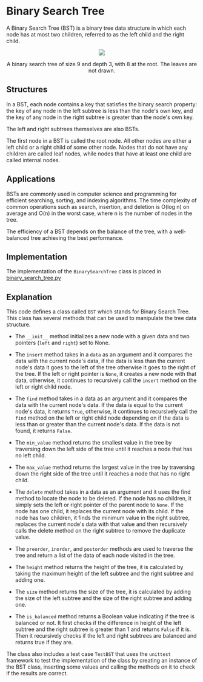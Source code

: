 # Binary Search Tree

A Binary Search Tree (BST) is a binary tree data structure in which each node has at most two children, referred to as the left child and the right child.

<div align="center">
    <img src="https://upload.wikimedia.org/wikipedia/commons/thumb/d/da/Binary_search_tree.svg/180px-Binary_search_tree.svg.png">
    <p>A binary search tree of size 9 and depth 3, with 8 at the root. The leaves are not drawn.</p>
</div>

## Structures

In a BST, each node contains a key that satisfies the binary search property: the key of any node in the left subtree is less than the node's own key, and the key of any node in the right subtree is greater than the node's own key.

The left and right subtrees themselves are also BSTs.

The first node in a BST is called the root node. All other nodes are either a left child or a right child of some other node. Nodes that do not have any children are called leaf nodes, while nodes that have at least one child are called internal nodes.

## Applications

BSTs are commonly used in computer science and programming for efficient searching, sorting, and indexing algorithms. The time complexity of common operations such as search, insertion, and deletion is O(log n) on average and O(n) in the worst case, where n is the number of nodes in the tree.

The efficiency of a BST depends on the balance of the tree, with a well-balanced tree achieving the best performance.

## Implementation

The implementation of the `BinarySearchTree` class is placed in [binary_search_tree.py](../../data_structures/binary_search_tree.py)

## Explanation

This code defines a class called `BST` which stands for Binary Search Tree. This class has several methods that can be used to manipulate the tree data structure.

- The `__init__` method initializes a new node with a given data and two pointers (`left` and `right`) set to None.

- The `insert` method takes in a `data` as an argument and it compares the data with the current node's data, if the data is less than the current node's data it goes to the left of the tree otherwise it goes to the right of the tree. If the left or right pointer is `None`, it creates a new node with that data, otherwise, it continues to recursively call the `insert` method on the left or right child node.

- The `find` method takes in a data as an argument and it compares the data with the current node's data. If the data is equal to the current node's data, it returns `True`, otherwise, it continues to recursively call the `find` method on the left or right child node depending on if the data is less than or greater than the current node's data. If the data is not found, it returns `False`.

- The `min_value` method returns the smallest value in the tree by traversing down the left side of the tree until it reaches a node that has no left child.

- The `max_value` method returns the largest value in the tree by traversing down the right side of the tree until it reaches a node that has no right child.

- The `delete` method takes in a data as an argument and it uses the find method to locate the node to be deleted. If the node has no children, it simply sets the left or right pointer of the parent node to `None`. If the node has one child, it replaces the current node with its child. If the node has two children, it finds the minimum value in the right subtree, replaces the current node's data with that value and then recursively calls the delete method on the right subtree to remove the duplicate value.

- The `preorder`, `inorder`, and `postorder` methods are used to traverse the tree and return a list of the data of each node visited in the tree.

- The `height` method returns the height of the tree, it is calculated by taking the maximum height of the left subtree and the right subtree and adding one.

- The `size` method returns the size of the tree, it is calculated by adding the size of the left subtree and the size of the right subtree and adding one.

- The `is_balanced` method returns a Boolean value indicating if the tree is balanced or not. It first checks if the difference in height of the left subtree and the right subtree is greater than 1 and returns `False` if it is. Then it recursively checks if the left and right subtrees are balanced and returns true if they are.

The class also includes a test case `TestBST` that uses the `unittest` framework to test the implementation of the class by creating an instance of the BST class, inserting some values and calling the methods on it to check if the results are correct.